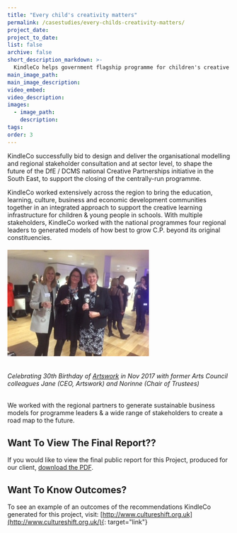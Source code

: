 ```yaml
---
title: "Every child's creativity matters"
permalink: /casestudies/every-childs-creativity-matters/
project_date:
project_to_date:
list: false
archive: false
short_description_markdown: >-
  KindleCo helps government flagship programme for children's creative learning spin-out as social enterprise in South East.
main_image_path:
main_image_description:
video_embed:
video_description:
images:
  - image_path:
    description:
tags:
order: 3
---
```


KindleCo successfully bid to design and deliver the organisational modelling and regional stakeholder consultation and at sector level, to shape the future of the DfE / DCMS national Creative Partnerships initiative in the South East, to support the closing of the centrally-run programme.

KindleCo worked extensively across the region to bring the education, learning, culture, business and economic development communities together in an integrated approach to support the creative learning infrastructure for children & young people in schools. With multiple stakeholders, KindleCo worked with the national programmes four regional leaders to generated models of how best to grow C.P. beyond its original constituencies.

###### ![](/uploads/artswork-birthday-pic.JPG)

###### Celebrating 30th Birthday of&nbsp;[Artswork](https://artswork.org.uk/)&nbsp;in Nov 2017 with former Arts Council colleagues Jane (CEO, Artswork) and Norinne (Chair of Trustees)

We worked with the regional partners to generate sustainable business models for programme leaders & a wide range of stakeholders to create a road map to the future.

## Want To View The Final Report??

If you would like to view the final public report for this Project, produced for our client, [download the PDF](/assets/docs/creativelearninghubssoutheast-future%26feasibility_kindleapril2006.pdf).

## Want To Know Outcomes?

To see an example of an outcomes of the recommendations KindleCo generated for this project, visit: [http://www.cultureshift.org.uk](http://www.cultureshift.org.uk/){: target="link"}